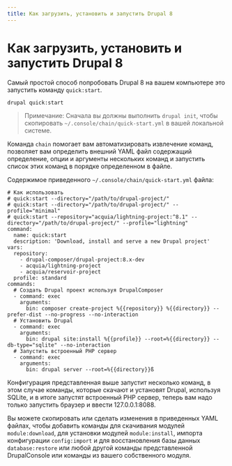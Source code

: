 ```yaml
---
title: Как загрузить, установить и запустить Drupal 8
---
```

# Как загрузить, установить и запустить Drupal 8

Самый простой способ попробовать Drupal 8 на вашем компьютере это запустить команду `quick:start`.

```
drupal quick:start
```
> Примечание: Сначала вы должны выполнить `drupal init`, чтобы скопировать `~/.console/chain/quick-start.yml` в вашей локальной системе.

Команда `chain` помогает вам автоматизировать извлечение команд, позволяет вам определить внешний YAML файл содержащий определение, опции и аргументы нескольких команд и запустить список этих команд в порядке определенном в файле.

Содержимое приведенного `~/.console/chain/quick-start.yml` файла:
```
# Как использовать
# quick:start --directory="/path/to/drupal-project/"
# quick:start --directory="/path/to/drupal-project/" --profile="minimal"
# quick:start --repository="acquia/lightning-project:^8.1" --directory="/path/to/drupal-project/" --profile="lightning"
command:
  name: quick:start
  description: 'Download, install and serve a new Drupal project'
vars:
  repository:
    - drupal-composer/drupal-project:8.x-dev
    - acquia/lightning-project
    - acquia/reservoir-project
  profile: standard
commands:
  # Создать Drupal проект используя DrupalComposer
  - command: exec
    arguments:
      bin: composer create-project %{{repository}} %{{directory}} --prefer-dist --no-progress --no-interaction
  # Установить Drupal
  - command: exec
    arguments:
      bin: drupal site:install %{{profile}} --root=%{{directory}} --db-type="sqlite" --no-interaction
  # Запустить встроенный PHP сервер
  - command: exec
    arguments:
      bin: drupal server --root=%{{directory}}ß
```

Конфигурация представленная выше запустит несколько команд, в этом случае команды, которые скачают и установят Drupal, используя SQLite, и в итоге запустят встроенный PHP сервер, теперь вам надо только запустить браузер и ввести 127.0.0.1:8088.

Вы можете скопировать или сделать изменения в приведенных YAML файлах, чтобы добавить команды для скачивания модулей `module:download`, для установки модулей `module:install`, импорта конфигурации `config:import` и для восстановления базы данных `database:restore` или любой другой команды представленной DrupalConsole или команды из вашего собственного модуля.
